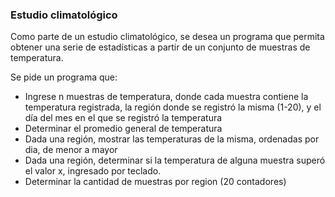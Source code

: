 ### Estudio climatológico

Como parte de un estudio climatológico, se desea un programa que permita obtener una serie de estadísticas a partir de un conjunto de muestras de temperatura.

Se pide un programa que:

* Ingrese n muestras de temperatura, donde cada muestra contiene la temperatura registrada, la región donde se registró la misma (1-20), y el día del mes en el que se registró la temperatura
* Determinar el promedio general de temperatura
* Dada una región, mostrar las temperaturas de la misma, ordenadas por dia, de menor a mayor
* Dada una región, determinar si la temperatura de alguna muestra superó el valor x, ingresado por teclado.
* Determinar la cantidad de muestras por region (20 contadores)
